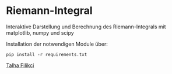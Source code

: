 # Riemann-Integral
Interaktive Darstellung und Berechnung des Riemann-Integrals mit matplotlib, numpy und scipy

Installation der notwendigen Module über:

````
pip install -r requirements.txt
````


[Talha Filikci](mailto:talhafilikci@gmail.com?subject=[Github])

